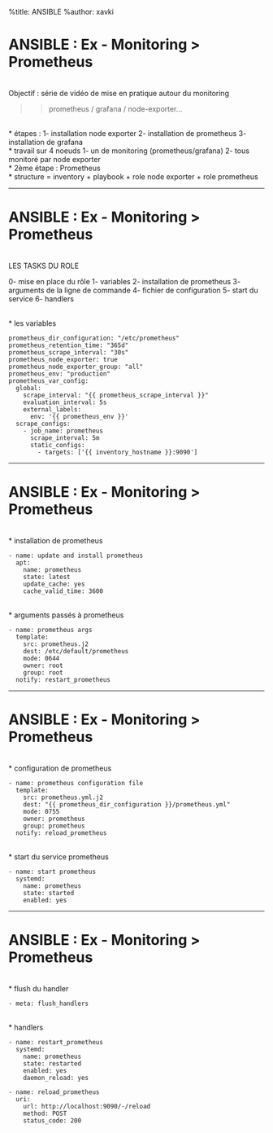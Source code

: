 %title: ANSIBLE
%author: xavki


# ANSIBLE : Ex - Monitoring > Prometheus


<br>
Objectif : série de vidéo de mise en pratique autour du monitoring

>> prometheus / grafana / node-exporter...

<br>
* étapes :
		1- installation node exporter
		2- installation de prometheus
		3- installation de grafana

<br>
* travail sur 4 noeuds
		1- un de monitoring (prometheus/grafana)
		2- tous monitoré par node exporter

<br>
* 2ème étape : Prometheus

<br>
* structure = inventory + playbook + role node exporter + role prometheus

----------------------------------------------------------------------------------------

# ANSIBLE : Ex - Monitoring > Prometheus


<br>
LES TASKS DU ROLE

0- mise en place du rôle
1- variables
2- installation de prometheus
3- arguments de la ligne de commande
4- fichier de configuration
5- start du service
6- handlers

<br>
* les variables

```
prometheus_dir_configuration: "/etc/prometheus"
prometheus_retention_time: "365d"
prometheus_scrape_interval: "30s"
prometheus_node_exporter: true
prometheus_node_exporter_group: "all"
prometheus_env: "production"
prometheus_var_config: 
  global:
    scrape_interval: "{{ prometheus_scrape_interval }}"
    evaluation_interval: 5s 
    external_labels:
      env: '{{ prometheus_env }}'
  scrape_configs:
    - job_name: prometheus
      scrape_interval: 5m
      static_configs:
        - targets: ['{{ inventory_hostname }}:9090']
```

----------------------------------------------------------------------------------------

# ANSIBLE : Ex - Monitoring > Prometheus



<br>
* installation de prometheus

```
- name: update and install prometheus
  apt:
    name: prometheus
    state: latest
    update_cache: yes
    cache_valid_time: 3600
```

<br>
* arguments passés à prometheus

```
- name: prometheus args
  template:
    src: prometheus.j2
    dest: /etc/default/prometheus
    mode: 0644
    owner: root
    group: root
  notify: restart_prometheus
```

----------------------------------------------------------------------------------------

# ANSIBLE : Ex - Monitoring > Prometheus


<br>
* configuration de prometheus

```
- name: prometheus configuration file
  template:
    src: prometheus.yml.j2
    dest: "{{ prometheus_dir_configuration }}/prometheus.yml"
    mode: 0755
    owner: prometheus
    group: prometheus
  notify: reload_prometheus
```

<br>
* start du service prometheus

```
- name: start prometheus
  systemd:
    name: prometheus
    state: started
    enabled: yes
```

----------------------------------------------------------------------------------------

# ANSIBLE : Ex - Monitoring > Prometheus


<br>
* flush du handler

```
- meta: flush_handlers
```

<br>
* handlers

```
- name: restart_prometheus
  systemd:
    name: prometheus
    state: restarted
    enabled: yes
    daemon_reload: yes

- name: reload_prometheus
  uri: 
    url: http://localhost:9090/-/reload
    method: POST
    status_code: 200
```
